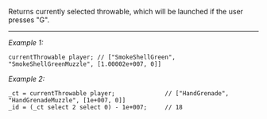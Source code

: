 Returns currently selected throwable, which will be launched if the user presses "G".


---
*Example 1:*
```sqf
currentThrowable player; // ["SmokeShellGreen", "SmokeShellGreenMuzzle", [1.00002e+007, 0]]
```

*Example 2:*
```sqf
_ct = currentThrowable player;				// ["HandGrenade", "HandGrenadeMuzzle", [1e+007, 0]]
_id = (_ct select 2 select 0) - 1e+007;		// 18
```